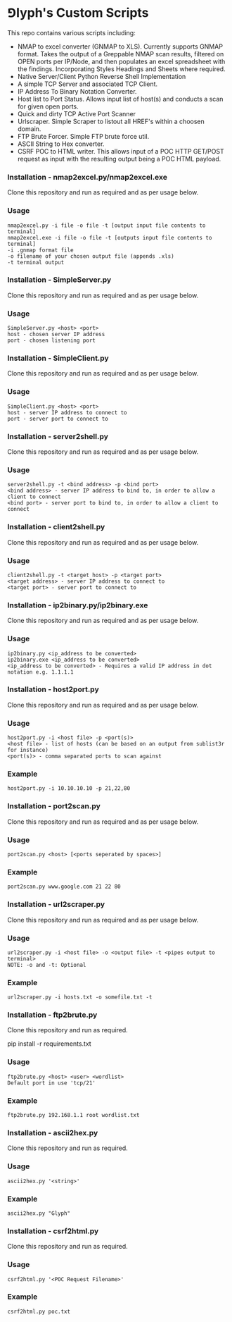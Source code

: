 # ⅁lyph's Custom Scripts

This repo contains various scripts including:

- NMAP to excel converter (GNMAP to XLS).  Currently supports GNMAP format. Takes the output of a Greppable NMAP scan results, filtered on                OPEN ports per IP/Node, and then populates an excel spreadsheet with the findings.  Incorporating Styles Headings and Sheets where required.
- Native Server/Client Python Reverse Shell Implementation
- A simple TCP Server and associated TCP Client.
- IP Address To Binary Notation Converter.
- Host list to Port Status.  Allows input list of host(s) and conducts a scan for given open ports.
- Quick and dirty TCP Active Port Scanner
- Urlscraper. Simple Scraper to listout all HREF's within a choosen domain.
- FTP Brute Forcer. Simple FTP brute force util.
- ASCII String to Hex converter.
- CSRF POC to HTML writer.  This allows input of a POC HTTP GET/POST request as input with the resulting output being a POC HTML payload.

### Installation - nmap2excel.py/nmap2excel.exe

Clone this repository and run as required and as per usage below.

### Usage

    nmap2excel.py -i file -o file -t [output input file contents to terminal]
    nmap2excel.exe -i file -o file -t [outputs input file contents to terminal]
    -i .gnmap format file
    -o filename of your chosen output file (appends .xls)
    -t terminal output

### Installation - SimpleServer.py

Clone this repository and run as required and as per usage below.

### Usage

    SimpleServer.py <host> <port>
    host - chosen server IP address
    port - chosen listening port

### Installation - SimpleClient.py 

Clone this repository and run as required and as per usage below.
    
### Usage

    SimpleClient.py <host> <port>
    host - server IP address to connect to
    port - server port to connect to
   
### Installation - server2shell.py

Clone this repository and run as required and as per usage below.

### Usage

    server2shell.py -t <bind address> -p <bind port>
    <bind address> - server IP address to bind to, in order to allow a client to connect
    <bind port> - server port to bind to, in order to allow a client to connect

### Installation - client2shell.py

Clone this repository and run as required and as per usage below.

### Usage

    client2shell.py -t <target host> -p <target port>
    <target address> - server IP address to connect to
    <target port> - server port to connect to
    
### Installation - ip2binary.py/ip2binary.exe

Clone this repository and run as required and as per usage below.

### Usage

    ip2binary.py <ip_address to be converted>
    ip2binary.exe <ip_address to be converted>
    <ip_address to be converted> - Requires a valid IP address in dot notation e.g. 1.1.1.1

### Installation - host2port.py

Clone this repository and run as required and as per usage below.

### Usage

    host2port.py -i <host file> -p <port(s)>
    <host file> - list of hosts (can be based on an output from sublist3r for instance)
    <port(s)> - comma separated ports to scan against

### Example

    host2port.py -i 10.10.10.10 -p 21,22,80
    
### Installation - port2scan.py

Clone this repository and run as required and as per usage below.

### Usage

    port2scan.py <host> [<ports seperated by spaces>]

### Example

    port2scan.py www.google.com 21 22 80

### Installation - url2scraper.py

Clone this repository and run as required and as per usage below.

### Usage

    url2scraper.py -i <host file> -o <output file> -t <pipes output to terminal>
    NOTE: -o and -t: Optional

### Example

    url2scraper.py -i hosts.txt -o somefile.txt -t

### Installation - ftp2brute.py

Clone this repository and run as required.

pip install -r requirements.txt

### Usage

    ftp2brute.py <host> <user> <wordlist>
    Default port in use 'tcp/21'

### Example
    
    ftp2brute.py 192.168.1.1 root wordlist.txt

### Installation - ascii2hex.py

Clone this repository and run as required.

### Usage

    ascii2hex.py '<string>'

### Example
    
    ascii2hex.py "Glyph"
    
### Installation - csrf2html.py

Clone this repository and run as required.

### Usage

    csrf2html.py '<POC Request Filename>'

### Example
    
    csrf2html.py poc.txt
